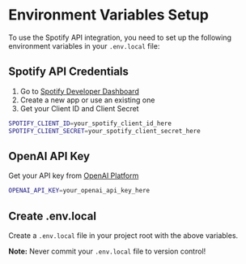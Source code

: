 # Environment Variables Setup

To use the Spotify API integration, you need to set up the following environment variables in your `.env.local` file:

## Spotify API Credentials

1. Go to [Spotify Developer Dashboard](https://developer.spotify.com/dashboard)
2. Create a new app or use an existing one
3. Get your Client ID and Client Secret

```bash
SPOTIFY_CLIENT_ID=your_spotify_client_id_here
SPOTIFY_CLIENT_SECRET=your_spotify_client_secret_here
```

## OpenAI API Key

Get your API key from [OpenAI Platform](https://platform.openai.com/api-keys)

```bash
OPENAI_API_KEY=your_openai_api_key_here
```

## Create .env.local

Create a `.env.local` file in your project root with the above variables.

**Note:** Never commit your `.env.local` file to version control!
